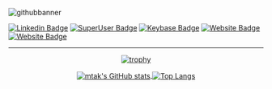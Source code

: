 ![githubbanner](https://user-images.githubusercontent.com/1315327/126971125-abf6295b-2ab3-47b8-8acf-ff10faa5c2ad.png)

    
[![Linkedin Badge](https://img.shields.io/badge/-LinkedIn-blue?style=flat&logo=Linkedin&logoColor=white&link=https://www.linkedin.com/in/merijntjetak/)](https://www.linkedin.com/in/merijntjetak/)
[![SuperUser Badge](https://img.shields.io/badge/-SuperUser-white?style=flat&logo=superuser&logoColor=blue&link=https://superuser.com/users/283161/mtak)](https://superuser.com/users/283161/mtak)
[![Keybase Badge](https://img.shields.io/badge/-Keybase-white?style=flat&logo=keybase&logoColor=orange&link=https://keybase.io/mtak)](https://keybase.io/mtak)
[![Website Badge](https://img.shields.io/badge/-mtak.nl-blue?style=flat&logo=HTML5&logoColor=white&link=https://mtak.nl/)](https://mtak.nl/)
[![Website Badge](https://img.shields.io/badge/-tak.io-ff5722?style=flat&logo=HTML5&logoColor=white&link=https://tak.iol/)](https://tak.io/)
    
---
<div align="center">

[![trophy](https://github-profile-trophy.vercel.app/?username=mtak&rank=SECRET,SSS,SS,S,AAA,AA,A,B&theme=radical&no-bg=true&no-frame=true)](https://github.com/ryo-ma/github-profile-trophy)

<p>
<a href="https://github.com/anuraghazra/github-readme-stats" target="_blank">
    <img align="center"
src="https://github-readme-stats.vercel.app/api?username=mtak&count_private=true&include_all_commits=true&show_icons=true&hide_border=false&line_height=27&theme=radical&no-frame=true&no-bg=true" alt="mtak's GitHub stats">
</a>
<a href="https://github.com/anuraghazra/github-readme-stats" target="_blank">
    <img align="center" src="https://github-readme-stats.vercel.app/api/top-langs/?username=mtak&langs_count=3&theme=radical&no-frame=true&no-bg=true" alt="Top Langs">
</a>
</p>
</div>



<!--
**mtak/mtak** is a ✨ _special_ ✨ repository because its `README.md` (this file) appears on your GitHub profile.

Here are some ideas to get you started:

- 🔭 I’m currently working on ...
- 🌱 I’m currently learning ...
- 👯 I’m looking to collaborate on ...
- 🤔 I’m looking for help with ...
- 💬 Ask me about ...
- 📫 How to reach me: ...
- 😄 Pronouns: ...
- ⚡ Fun fact: ...
-->
